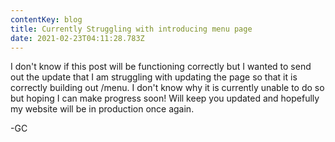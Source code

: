 ```yaml
---
contentKey: blog
title: Currently Struggling with introducing menu page
date: 2021-02-23T04:11:28.783Z
---
```

I don't know if this post will be functioning correctly but I wanted to send out the update that I am struggling with updating the page so that it is correctly building out /menu. I don't know why it is currently unable to do so but hoping I can make progress soon! Will keep you updated and hopefully my website will be in production once again. 



\-GC